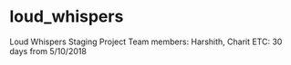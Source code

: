 # loud_whispers
Loud Whispers Staging Project
Team members: Harshith, Charit
ETC: 30 days from 5/10/2018